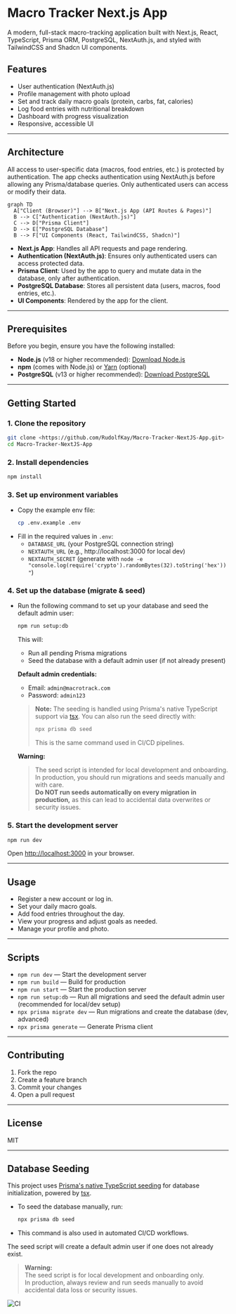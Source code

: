 # Macro Tracker Next.js App

A modern, full-stack macro-tracking application built with Next.js, React, TypeScript, Prisma ORM, PostgreSQL, NextAuth.js, and styled with TailwindCSS and Shadcn UI components.

## Features
- User authentication (NextAuth.js)
- Profile management with photo upload
- Set and track daily macro goals (protein, carbs, fat, calories)
- Log food entries with nutritional breakdown
- Dashboard with progress visualization
- Responsive, accessible UI

---

## Architecture

All access to user-specific data (macros, food entries, etc.) is protected by authentication. The app checks authentication using NextAuth.js before allowing any Prisma/database queries. Only authenticated users can access or modify their data.

```mermaid
graph TD
  A["Client (Browser)"] --> B["Next.js App (API Routes & Pages)"]
  B --> C["Authentication (NextAuth.js)"]
  C --> D["Prisma Client"]
  D --> E["PostgreSQL Database"]
  B --> F["UI Components (React, TailwindCSS, Shadcn)"]
```

- **Next.js App**: Handles all API requests and page rendering.
- **Authentication (NextAuth.js)**: Ensures only authenticated users can access protected data.
- **Prisma Client**: Used by the app to query and mutate data in the database, only after authentication.
- **PostgreSQL Database**: Stores all persistent data (users, macros, food entries, etc.).
- **UI Components**: Rendered by the app for the client.

---

## Prerequisites

Before you begin, ensure you have the following installed:

- **Node.js** (v18 or higher recommended): [Download Node.js](https://nodejs.org/)
- **npm** (comes with Node.js) or [Yarn](https://yarnpkg.com/) (optional)
- **PostgreSQL** (v13 or higher recommended): [Download PostgreSQL](https://www.postgresql.org/download/)

---

## Getting Started

### 1. Clone the repository
```bash
git clone <https://github.com/RudolfKay/Macro-Tracker-NextJS-App.git>
cd Macro-Tracker-NextJS-App
```

### 2. Install dependencies
```bash
npm install
```

### 3. Set up environment variables
- Copy the example env file:
  ```bash
  cp .env.example .env
  ```
- Fill in the required values in `.env`:
  - `DATABASE_URL` (your PostgreSQL connection string)
  - `NEXTAUTH_URL` (e.g., http://localhost:3000 for local dev)
  - `NEXTAUTH_SECRET` (generate with `node -e "console.log(require('crypto').randomBytes(32).toString('hex'))"`)

### 4. Set up the database (migrate & seed)
- Run the following command to set up your database and seed the default admin user:
  ```bash
  npm run setup:db
  ```
  This will:
  - Run all pending Prisma migrations
  - Seed the database with a default admin user (if not already present)

  **Default admin credentials:**
  - Email: `admin@macrotrack.com`
  - Password: `admin123`

  > **Note:**
  > The seeding is handled using Prisma's native TypeScript support via [tsx](https://github.com/esbuild-kit/tsx). You can also run the seed directly with:
  > ```bash
  > npx prisma db seed
  > ```
  > This is the same command used in CI/CD pipelines.

  **Warning:**
  > The seed script is intended for local development and onboarding. In production, you should run migrations and seeds manually and with care.  
  > **Do NOT run seeds automatically on every migration in production,** as this can lead to accidental data overwrites or security issues.

### 5. Start the development server
```bash
npm run dev
```

Open [http://localhost:3000](http://localhost:3000) in your browser.

---

## Usage
- Register a new account or log in.
- Set your daily macro goals.
- Add food entries throughout the day.
- View your progress and adjust goals as needed.
- Manage your profile and photo.

---

## Scripts
- `npm run dev` — Start the development server
- `npm run build` — Build for production
- `npm run start` — Start the production server
- `npm run setup:db` — Run all migrations and seed the default admin user (recommended for local/dev setup)
- `npx prisma migrate dev` — Run migrations and create the database (dev, advanced)
- `npx prisma generate` — Generate Prisma client

---

## Contributing
1. Fork the repo
2. Create a feature branch
3. Commit your changes
4. Open a pull request

---

## License
MIT

---

## Database Seeding

This project uses [Prisma's native TypeScript seeding](https://www.prisma.io/docs/guides/database/seed-database) for database initialization, powered by [tsx](https://github.com/esbuild-kit/tsx).

- To seed the database manually, run:
  ```bash
  npx prisma db seed
  ```
- This command is also used in automated CI/CD workflows.

The seed script will create a default admin user if one does not already exist.

> **Warning:**  
> The seed script is for local development and onboarding only.  
> In production, always review and run seeds manually to avoid accidental data loss or security issues.

![CI](https://github.com/RudolfKay/Macro-Tracker-NextJS-App/actions/workflows/ci-workflow.yml/badge.svg)
